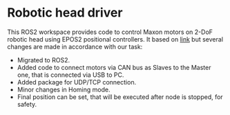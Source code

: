 # Robotic head driver

This ROS2 workspace provides code to control Maxon motors on 2-DoF robotic head using EPOS2 positional controllers. It based on [link](https://github.com/jstiefel/MaxonEPOS2_ROS) but several changes are made in accordance with our task:
* Migrated to ROS2.
* Added code to connect motors via CAN bus as Slaves to the Master one, that is connected via USB to PC.
* Added package for UDP/TCP connection.
* Minor changes in Homing mode.
* Final position can be set, that will be executed after node is stopped, for safety.
